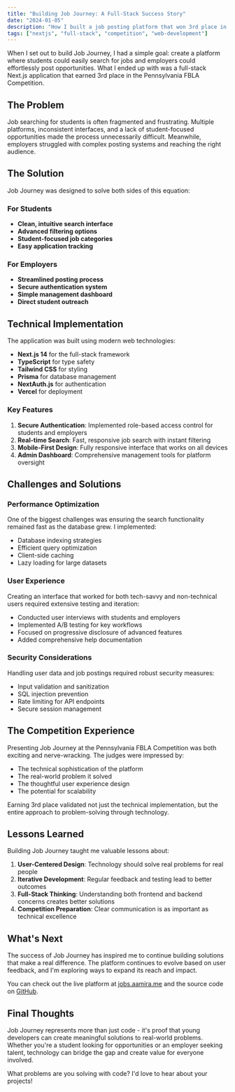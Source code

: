 ```yaml
---
title: "Building Job Journey: A Full-Stack Success Story"
date: "2024-01-05"
description: "How I built a job posting platform that won 3rd place in the Pennsylvania FBLA Competition."
tags: ["nextjs", "full-stack", "competition", "web-development"]
---
```


When I set out to build Job Journey, I had a simple goal: create a platform where students could easily search for jobs and employers could effortlessly post opportunities. What I ended up with was a full-stack Next.js application that earned 3rd place in the Pennsylvania FBLA Competition.

## The Problem

Job searching for students is often fragmented and frustrating. Multiple platforms, inconsistent interfaces, and a lack of student-focused opportunities made the process unnecessarily difficult. Meanwhile, employers struggled with complex posting systems and reaching the right audience.

## The Solution

Job Journey was designed to solve both sides of this equation:

### For Students

-   **Clean, intuitive search interface**
-   **Advanced filtering options**
-   **Student-focused job categories**
-   **Easy application tracking**

### For Employers

-   **Streamlined posting process**
-   **Secure authentication system**
-   **Simple management dashboard**
-   **Direct student outreach**

## Technical Implementation

The application was built using modern web technologies:

-   **Next.js 14** for the full-stack framework
-   **TypeScript** for type safety
-   **Tailwind CSS** for styling
-   **Prisma** for database management
-   **NextAuth.js** for authentication
-   **Vercel** for deployment

### Key Features

1. **Secure Authentication**: Implemented role-based access control for students and employers
2. **Real-time Search**: Fast, responsive job search with instant filtering
3. **Mobile-First Design**: Fully responsive interface that works on all devices
4. **Admin Dashboard**: Comprehensive management tools for platform oversight

## Challenges and Solutions

### Performance Optimization

One of the biggest challenges was ensuring the search functionality remained fast as the database grew. I implemented:

-   Database indexing strategies
-   Efficient query optimization
-   Client-side caching
-   Lazy loading for large datasets

### User Experience

Creating an interface that worked for both tech-savvy and non-technical users required extensive testing and iteration:

-   Conducted user interviews with students and employers
-   Implemented A/B testing for key workflows
-   Focused on progressive disclosure of advanced features
-   Added comprehensive help documentation

### Security Considerations

Handling user data and job postings required robust security measures:

-   Input validation and sanitization
-   SQL injection prevention
-   Rate limiting for API endpoints
-   Secure session management

## The Competition Experience

Presenting Job Journey at the Pennsylvania FBLA Competition was both exciting and nerve-wracking. The judges were impressed by:

-   The technical sophistication of the platform
-   The real-world problem it solved
-   The thoughtful user experience design
-   The potential for scalability

Earning 3rd place validated not just the technical implementation, but the entire approach to problem-solving through technology.

## Lessons Learned

Building Job Journey taught me valuable lessons about:

1. **User-Centered Design**: Technology should solve real problems for real people
2. **Iterative Development**: Regular feedback and testing lead to better outcomes
3. **Full-Stack Thinking**: Understanding both frontend and backend concerns creates better solutions
4. **Competition Preparation**: Clear communication is as important as technical excellence

## What's Next

The success of Job Journey has inspired me to continue building solutions that make a real difference. The platform continues to evolve based on user feedback, and I'm exploring ways to expand its reach and impact.

You can check out the live platform at [jobs.aamira.me](https://jobs.aamira.me/) and the source code on [GitHub](https://github.com/aamirazad/job-journey).

## Final Thoughts

Job Journey represents more than just code - it's proof that young developers can create meaningful solutions to real-world problems. Whether you're a student looking for opportunities or an employer seeking talent, technology can bridge the gap and create value for everyone involved.

What problems are you solving with code? I'd love to hear about your projects!

